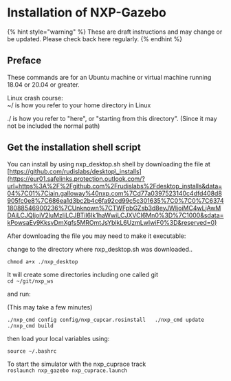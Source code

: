 # Installation of NXP-Gazebo

{% hint style="warning" %}
These are draft instructions and may change or be updated. Please check back here regularly.
{% endhint %}

## Preface

These commands are for an Ubuntu machine or virtual machine running 18.04 or 20.04 or greater.

Linux crash course:  
~/   is how you refer to your home directory in Linux

  
./  is how you refer to "here", or "starting from this directory". \(Since it may not be included  the normal path\)

## Get the installation shell script

You can install by using nxp\_desktop.sh shell by downloading the file at [https://github.com/rudislabs/desktop\_installs](https://eur01.safelinks.protection.outlook.com/?url=https%3A%2F%2Fgithub.com%2Frudislabs%2Fdesktop_installs&data=04%7C01%7Ciain.galloway%40nxp.com%7Cd77a0397523140c4dfd408d8905fc0e8%7C686ea1d3bc2b4c6fa92cd99c5c301635%7C0%7C0%7C637418088546900236%7CUnknown%7CTWFpbGZsb3d8eyJWIjoiMC4wLjAwMDAiLCJQIjoiV2luMzIiLCJBTiI6Ik1haWwiLCJXVCI6Mn0%3D%7C1000&sdata=kPowsaEv9KksvDmXgfs5MROmtJsYblkL6UzmLwIwiF0%3D&reserved=0)

After downloading the file you may need to make it executable:

change to the directory where nxp\_desktop.sh was downloaded..

`chmod a+x ./nxp_desktop`

It will create some directories including one called git  
`cd ~/git/nxp_ws`

and run:

\(This may take a few minutes\)

`./nxp_cmd config config/nxp_cupcar.rosinstall  
./nxp_cmd update  
./nxp_cmd build`



then load your local variables using:  
  
 `source ~/.bashrc`  
  
To start the simulator with the nxp\_cuprace track   
 `roslaunch nxp_gazebo nxp_cuprace.launch`

